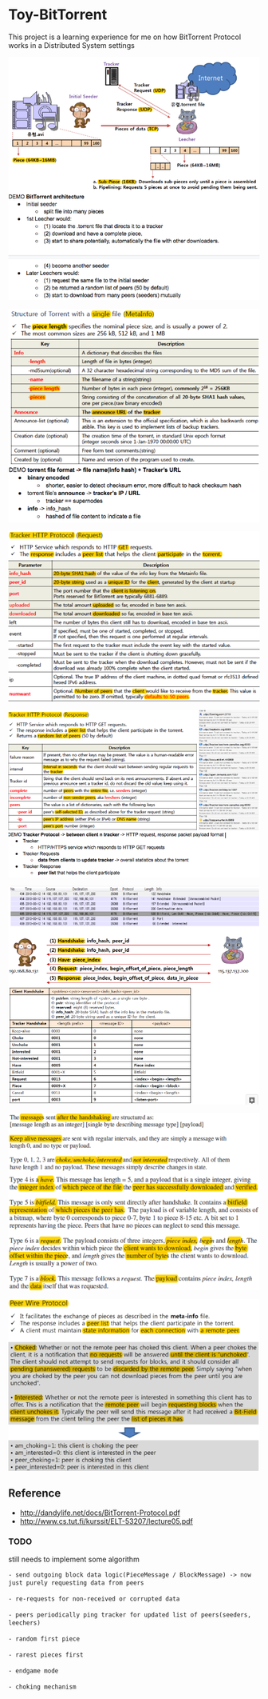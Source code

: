 # Toy-BitTorrent

This project is a learning experience for me on how BitTorrent Protocol works in a Distributed System settings


![alt text](https://raw.githubusercontent.com/stevealbertwong/Toy-BitTorrent/master/media/BitTorrent-architecture.png)

![alt text](https://raw.githubusercontent.com/stevealbertwong/Toy-BitTorrent/master/media/torrent-file-format.png)

![alt text](https://raw.githubusercontent.com/stevealbertwong/Toy-BitTorrent/master/media/tracker-request.png)

![alt text](https://raw.githubusercontent.com/stevealbertwong/Toy-BitTorrent/master/media/tracker-response.png)

![alt text](https://raw.githubusercontent.com/stevealbertwong/Toy-BitTorrent/master/media/p2p.png)

![alt text](https://raw.githubusercontent.com/stevealbertwong/Toy-BitTorrent/master/media/p2p-2.png)

![alt text](https://raw.githubusercontent.com/stevealbertwong/Toy-BitTorrent/master/media/p2p-3.png)


## Reference
- http://dandylife.net/docs/BitTorrent-Protocol.pdf
- http://www.cs.tut.fi/kurssit/ELT-53207/lecture05.pdf



### TODO

still needs to implement some algorithm 

```
- send outgoing block data logic(PieceMessage / BlockMessage) -> now just purely requesting data from peers

- re-requests for non-received or corrupted data

- peers periodically ping tracker for updated list of peers(seeders, leechers)

- random first piece

- rarest pieces first 

- endgame mode

- choking mechanism
```
